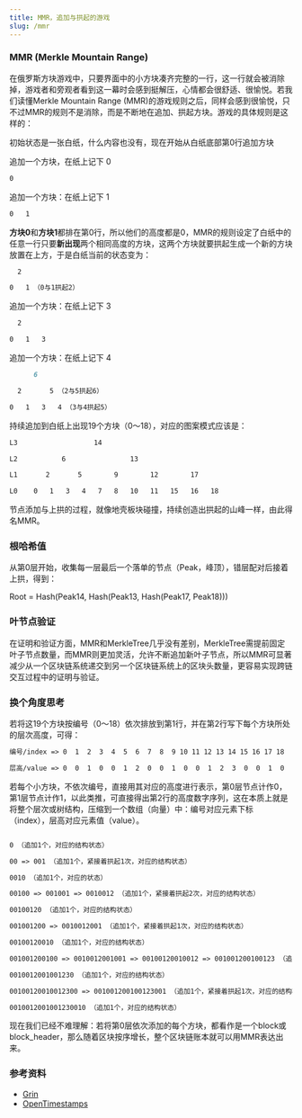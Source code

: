 ```yaml
---
title: MMR，追加与拱起的游戏
slug: /mmr
---
```


### MMR (Merkle Mountain Range)

在俄罗斯方块游戏中，只要界面中的小方块凑齐完整的一行，这一行就会被消除掉，游戏者和旁观者看到这一幕时会感到挺解压，心情都会很舒适、很愉悦。若我们读懂Merkle Mountain Range (MMR)的游戏规则之后，同样会感到很愉悦，只不过MMR的规则不是消除，而是不断地在追加、拱起方块。游戏的具体规则是这样的：

初始状态是一张白纸，什么内容也没有，现在开始从白纸底部第0行追加方块

追加一个方块，在纸上记下 0
```markdown
0
```
追加一个方块：在纸上记下 1
```markdown
0   1
```
**方块0**和**方块1**都排在第0行，所以他们的高度都是0，MMR的规则设定了白纸中的任意一行只要**新出现**两个相同高度的方块，这两个方块就要拱起生成一个新的方块放置在上方，于是白纸当前的状态变为：
```markdown
  2

0   1 （0与1拱起2）
```
追加一个方块：在纸上记下 3
```markdown
  2

0   1   3
```
追加一个方块：在纸上记下 4
```markdown
      6

  2       5 （2与5拱起6）

0   1   3   4 （3与4拱起5）
```
持续追加到白纸上出现19个方块（0～18），对应的图案模式应该是：

```markdown
L3                   14

L2           6                13

L1       2       5        9        12        17

L0    0   1   3   4   7   8   10   11   15   16   18
```
节点添加与上拱的过程，就像地壳板块碰撞，持续创造出拱起的山峰一样，由此得名MMR。

### 根哈希值
从第0层开始，收集每一层最后一个落单的节点（Peak，峰顶），错层配对后接着上拱，得到：

Root = Hash(Peak14, Hash(Peak13, Hash(Peak17, Peak18)))

### 叶节点验证
在证明和验证方面，MMR和MerkleTree几乎没有差别，MerkleTree需提前固定叶子节点数量，而MMR则更加灵活，允许不断追加新叶子节点，所以MMR可显著减少从一个区块链系统递交到另一个区块链系统上的区块头数量，更容易实现跨链交互过程中的证明与验证。

### 换个角度思考
若将这19个方块按编号（0～18）依次排放到第1行，并在第2行写下每个方块所处的层次高度，可得：

```markdown
编号/index => 0  1  2  3  4  5  6  7  8  9 10 11 12 13 14 15 16 17 18

层高/value => 0  0  1  0  0  1  2  0  0  1  0  0  1  2  3  0  0  1  0
```
若每个小方块，不依次编号，直接用其对应的高度进行表示，第0层节点计作0，第1层节点计作1，以此类推，可直接得出第2行的高度数字序列，这在本质上就是将整个层次或树结构，压缩到一个数组（向量）中：编号对应元素下标（index），层高对应元素值（value）。

```markdown

0 （追加1个，对应的结构状态）

00 => 001 （追加1个，紧接着拱起1次，对应的结构状态）

0010 （追加1个，对应的状态）

00100 => 001001 => 0010012 （追加1个，紧接着拱起2次，对应的结构状态）

00100120 （追加1个，对应的结构状态）

001001200 => 0010012001 （追加1个，紧接着拱起1次，对应的结构状态）

00100120010 （追加1个，对应的结构状态）

001001200100 => 0010012001001 => 00100120010012 => 001001200100123 （追加1个，紧接着拱起3次，对应的结构状态）

0010012001001230 （追加1个，对应的结构状态）

00100120010012300 => 001001200100123001 （追加1个，紧接着拱起1次，对应的结构状态）

0010012001001230010 （追加1个，对应的结构状态）
```
现在我们已经不难理解：若将第0层依次添加的每个方块，都看作是一个block或block_header，那么随着区块按序增长，整个区块链账本就可以用MMR表达出来。

### 参考资料

- [Grin](https://docs.grin.mw/wiki/chain-state/merkle-mountain-range)
- [OpenTimestamps](https://github.com/opentimestamps/opentimestamps-server/blob/master/doc/merkle-mountain-range.md)
